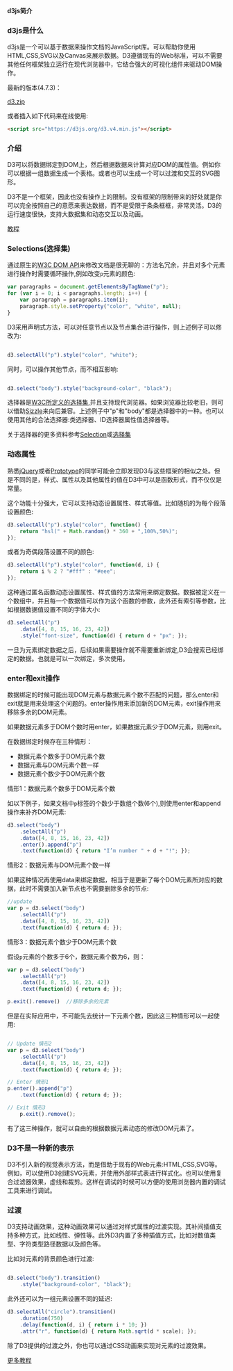 #### d3js简介

### d3js是什么

d3js是一个可以基于数据来操作文档的JavaScript库。可以帮助你使用HTML,CSS,SVG以及Canvas来展示数据。D3遵循现有的Web标准，可以不需要其他任何框架独立运行在现代浏览器中，它结合强大的可视化组件来驱动DOM操作。

最新的版本(4.7.3)：

[d3.zip](https://github.com/d3/d3/releases/download/v4.7.3/d3.zip)

或者插入如下代码来在线使用:

```html
<script src="https://d3js.org/d3.v4.min.js"></script>
```

### 介绍

D3可以将数据绑定到DOM上，然后根据数据来计算对应DOM的属性值。例如你可以根据一组数据生成一个表格。或者也可以生成一个可以过渡和交互的SVG图形。

D3不是一个框架，因此也没有操作上的限制。没有框架的限制带来的好处就是你可以完全按照自己的意愿来表达数据，而不是受限于条条框框，非常灵活。D3的运行速度很快，支持大数据集和动态交互以及动画。

[教程](https://github.com/d3/d3/wiki/Tutorials)

### Selections(选择集)

通过原生的[W3C DOM API](http://www.w3.org/DOM/DOMTR)来修改文档是很无聊的：方法名冗余，并且对多个元素进行操作时需要循环操作,例如改变`p`元素的颜色:

```js
var paragraphs = document.getElementsByTagName("p");
for (var i = 0; i < paragraphs.length; i++) {
	var paragraph = paragraphs.item(i);
	paragraph.style.setProperty("color", "white", null);
}

```

D3采用声明式方法，可以对任意节点以及节点集合进行操作，则上述例子可以修改为:

```js

d3.selectAll("p").style("color", "white");

```

同时，可以操作其他节点，而不相互影响:

```js

d3.select("body").style("background-color", "black");
```

选择器是[W3C所定义的选择集](http://www.w3.org/TR/selectors-api/),并且支持现代浏览器。如果浏览器比较老旧，则可以借助[Sizzle](http://sizzlejs.com/)来向后兼容。上述例子中"p"和"body"都是选择器中的一种。也可以使用其他的合法选择器:类选择器、ID选择器属性值选择器等。

关于选择器的更多资料参考[Selection](https://github.com/d3/d3/wiki/Selections)或[选择集](https://github.com/xswei/d3js_doc/tree/master/d3js_doc_old/API/d3-selection-master)

### 动态属性

熟悉[jQuery](http://jquery.com/)或者[Prototype](http://www.prototypejs.org/)的同学可能会立即发现D3与这些框架的相似之处。但是不同的是，样式、属性以及其他属性的值在D3中可以是函数形式，而不仅仅是常量。

这个功能十分强大，它可以支持动态设置属性、样式等值。比如随机的为每个段落设置颜色:

```js
d3.selectAll("p").style("color", function() {
	return "hsl(" + Math.random() * 360 + ",100%,50%)";
});

```

或者为奇偶段落设置不同的颜色:

```js
d3.selectAll("p").style("color", function(d, i) {
	return i % 2 ? "#fff" : "#eee";
});

```

这种通过匿名函数动态设置属性、样式值的方法常用来绑定数据。数据被定义在一个数组中，并且每一个数据值可以作为这个函数的参数，此外还有索引等参数，比如根据数据值设置不同的字体大小:

```js
d3.selectAll("p")
	.data([4, 8, 15, 16, 23, 42])
    .style("font-size", function(d) { return d + "px"; });

```

一旦为元素绑定数据之后，后续如果需要操作就不需要重新绑定,D3会搜索已经绑定的数据。也就是可以一次绑定，多次使用。

### enter和exit操作

数据绑定的时候可能出现DOM元素与数据元素个数不匹配的问题，那么enter和exit就是用来处理这个问题的。enter操作用来添加新的DOM元素，exit操作用来移除多余的DOM元素。

如果数据元素多于DOM个数时用enter，如果数据元素少于DOM元素，则用exit。


在数据绑定时候存在三种情形：

- 数据元素个数多于DOM元素个数
- 数据元素与DOM元素个数一样
- 数据元素个数少于DOM元素个数

情形1：数据元素个数多于DOM元素个数

如以下例子，如果文档中`p`标签的个数少于数组个数(6个),则使用enter和append操作来补齐DOM元素:

```js
d3.select("body")
	.selectAll("p")
	.data([4, 8, 15, 16, 23, 42])
	.enter().append("p")
	.text(function(d) { return "I’m number " + d + "!"; });

```

情形2：数据元素与DOM元素个数一样

如果这种情况再使用data来绑定数据，相当于是更新了每个DOM元素所对应的数据，此时不需要加入新节点也不需要删除多余的节点:

```js
//update
var p = d3.select("body")
	.selectAll("p")
	.data([4, 8, 15, 16, 23, 42])
	.text(function(d) { return d; });

```

情形3：数据元素个数少于DOM元素个数

假设`p`元素的个数多于6个，数据元素个数为6，则：

```js
var p = d3.select("body")
	.selectAll("p")
	.data([4, 8, 15, 16, 23, 42])
	.text(function(d) { return d; });

p.exit().remove()  //移除多余的元素
```

但是在实际应用中，不可能先去统计一下元素个数，因此这三种情形可以一起使用:

```js

// Update 情形2
var p = d3.select("body")
	.selectAll("p")
	.data([4, 8, 15, 16, 23, 42])
	.text(function(d) { return d; });      

// Enter 情形1
p.enter().append("p")
    .text(function(d) { return d; });

// Exit 情形3
	p.exit().remove();

```

有了这三种操作，就可以自由的根据数据元素动态的修改DOM元素了。


### D3不是一种新的表示

D3不引入新的视觉表示方法，而是借助于现有的Web元素:HTML,CSS,SVG等。例如，可以使用D3创建SVG元素，并使用外部样式表进行样式化。也可以使用复合过滤器效果，虚线和裁剪。这样在调试的时候可以方便的使用浏览器内置的调试工具来进行调试。

### 过渡

D3支持动画效果，这种动画效果可以通过对样式属性的过渡实现。其补间插值支持多种方式，比如线性、弹性等。此外D3内置了多种插值方式，比如对数值类型、字符类型路径数据以及颜色等。

比如对元素的背景颜色进行过渡:

```js

d3.select("body").transition()
    .style("background-color", "black");

```

此外还可以为一组元素设置不同的延迟:

```js
d3.selectAll("circle").transition()
    .duration(750)
    .delay(function(d, i) { return i * 10; })
    .attr("r", function(d) { return Math.sqrt(d * scale); });

```

除了D3提供的过渡之外，你也可以通过CSS动画来实现对元素的过渡效果。



[更多教程](https://github.com/d3/d3/wiki/Tutorials)
